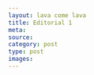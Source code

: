 ```yaml
---
layout: lava come lava
title: Editorial 1
meta: 
source:
category: post
type: post
images: 
---
```







